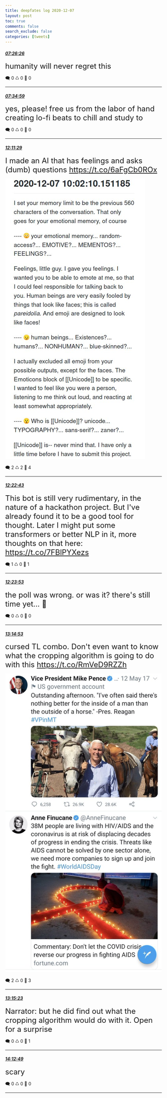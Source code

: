 ```yaml
---
title: deepfates log 2020-12-07
layout: post
toc: true
comments: false
search_exclude: false
categories: [tweets]
---
```



#### <a href = "https://twitter.com/deepfates/status/1335953821902622721">*07:26:26*</a>

<font size="5">humanity will never regret this</font>



🗨️ 0 ♺ 0 🤍  0   

---
    
#### <a href = "https://twitter.com/deepfates/status/1335955971198210050">*07:34:59*</a>

<font size="5">yes, please! free us from the labor of hand creating lo-fi beats to chill and study to</font>



🗨️ 0 ♺ 0 🤍  0   

---
    
#### <a href = "https://twitter.com/deepfates/status/1336025556383453185">*12:11:29*</a>

<font size="5">I made an AI that has feelings and asks (dumb) questions  https://t.co/6aFgCb0ROx</font>

![image from twitter](/images/from_twitter/EoqD7WqU0AAt6AD.jpg)


🗨️ 2 ♺ 2 🤍  4   

---
    
#### <a href = "https://twitter.com/deepfates/status/1336028384309039106">*12:22:43*</a>

<font size="5">This bot is still very rudimentary, in the nature of a hackathon project. But I've already found it to be a good tool for thought. Later I might put some transformers or better NLP in it, more thoughts on that here:   https://t.co/7FBlPYXezs</font>



🗨️ 1 ♺ 0 🤍  1   

---
    
#### <a href = "https://twitter.com/deepfates/status/1336028675297308674">*12:23:53*</a>

<font size="5">the poll was wrong. or was it? there's still time yet... 😬</font>



🗨️ 0 ♺ 0 🤍  0   

---
    
#### <a href = "https://twitter.com/deepfates/status/1336041512782626816">*13:14:53*</a>

<font size="5">cursed TL combo.  Don't even want to know what the cropping algorithm is going to do with this  https://t.co/RmVeD9RZZh</font>

![image from twitter](/images/from_twitter/EoqSq9CUcAAhsHJ.jpg)


🗨️ 2 ♺ 0 🤍  3   

---
    
#### <a href = "https://twitter.com/deepfates/status/1336041637680537601">*13:15:23*</a>

<font size="5">Narrator: but he did find out what the cropping algorithm would do with it. Open for a surprise</font>



🗨️ 0 ♺ 0 🤍  1   

---
    
#### <a href = "https://twitter.com/deepfates/status/1336056089498984449">*14:12:49*</a>

<font size="5">scary</font>



🗨️ 0 ♺ 0 🤍  0   

---
    
            


